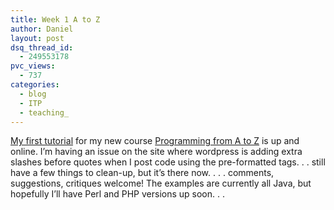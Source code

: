 ```yaml
---
title: Week 1 A to Z
author: Daniel
layout: post
dsq_thread_id:
  - 249553178
pvc_views:
  - 737
categories:
  - blog
  - ITP
  - teaching_
---
```

<p><a href="http://www.shiffman.net/teaching/programming-from-a-to-z/week-1-a-to-z/">My first tutorial</a> for my new course <a href="http://www.shiffman.net/teaching/programming-from-a-to-z/">Programming from A to Z</a> is up and online.  I&#8217;m having an issue on the site where wordpress is adding extra slashes before quotes when I post code using the pre-formatted tags. . . still have a few things to clean-up, but it&#8217;s there now. . . .  comments, suggestions, critiques welcome!   The examples are currently all Java, but hopefully I&#8217;ll have Perl and PHP versions up soon. . .</p>
